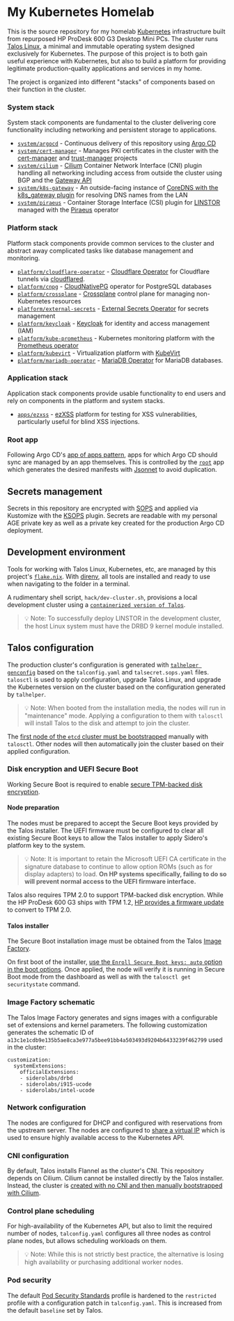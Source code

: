 # My Kubernetes Homelab

This is the source repository for my homelab [Kubernetes](https://kubernetes.io/) infrastructure built from repurposed HP ProDesk 600 G3 Desktop Mini PCs. The cluster runs [Talos Linux](https://www.talos.dev/), a minimal and immutable operating system designed exclusively for Kubernetes. The purpose of this project is to both gain useful experience with Kubernetes, but also to build a platform for providing legitimate production-quality applications and services in my home.

The project is organized into different "stacks" of components based on their function in the cluster.

### System stack

System stack components are fundamental to the cluster delivering core functionality including networking and persistent storage to applications.

- [`system/argocd`](system/argocd) - Continuous delivery of this repository using [Argo CD](https://argo-cd.readthedocs.io/en/stable/)
- [`system/cert-manager`](system/cert-manager) - Manages PKI certificates in the cluster with the [cert-manager](https://cert-manager.io/) and [trust-manager](https://cert-manager.io/docs/trust/trust-manager/) projects
- [`system/cilium`](system/cilium) - [Cilium](https://cilium.io/) Container Network Interface (CNI) plugin handling all networking including access from outside the cluster using BGP and the [Gateway API](https://gateway-api.sigs.k8s.io/)
- [`system/k8s-gateway`](system/k8s-gateway) - An outside-facing instance of [CoreDNS with the k8s_gateway plugin](https://ori-edge.github.io/k8s_gateway/) for resolving DNS names from the LAN
- [`system/piraeus`](system/piraeus) - Container Storage Interface (CSI) plugin for [LINSTOR](https://linbit.com/linstor/) managed with the [Piraeus](https://piraeus.io/) operator

### Platform stack

Platform stack components provide common services to the cluster and abstract away complicated tasks like database management and monitoring.

- [`platform/cloudflare-operator`](platform/cloudflare-operator) - [Cloudflare Operator](https://github.com/adyanth/cloudflare-operator) for Cloudflare tunnels via [cloudflared](https://github.com/cloudflare/cloudflared).
- [`platform/cnpg`](platform/cnpg) - [CloudNativePG](https://cloudnative-pg.io/) operator for PostgreSQL databases
- [`platform/crossplane`](platform/crossplane) - [Crossplane](https://www.crossplane.io/) control plane for managing non-Kubernetes resources
- [`platform/external-secrets`](platform/external-secrets) - [External Secrets Operator](https://external-secrets.io/) for secrets management
- [`platform/keycloak`](platform/keycloak) - [Keycloak](https://www.keycloak.org/) for identity and access management (IAM)
- [`platform/kube-prometheus`](platform/kube-prometheus) - Kubernetes monitoring platform with the [Prometheus operator](https://prometheus-operator.dev/)
- [`platform/kubevirt`](platform/kubevirt) - Virtualization platform with [KubeVirt](https://kubevirt.io/)
- [`platform/mariadb-operator`](platform/mariadb-operator) - [MariaDB Operator](https://github.com/mariadb-operator/mariadb-operator) for MariaDB databases.

### Application stack

Application stack components provide usable functionality to end users and rely on components in the platform and system stacks.

- [`apps/ezxss`](apps/ezxss) - [ezXSS](https://github.com/ssl/ezXSS) platform for testing for XSS vulnerabilities, particularly useful for blind XSS injections.

### Root app

Following Argo CD's [app of apps pattern](https://argo-cd.readthedocs.io/en/stable/operator-manual/cluster-bootstrapping/#app-of-apps-pattern), apps for which Argo CD should sync are managed by an app themselves. This is controlled by the [`root`](root) app which generates the desired manifests with [Jsonnet](https://jsonnet.org/) to avoid duplication.

## Secrets management

Secrets in this repository are encrypted with [SOPS](https://getsops.io/) and applied via Kustomize with the [KSOPS](https://github.com/viaduct-ai/kustomize-sops) plugin. Secrets are readable with my personal AGE private key as well as a private key created for the production Argo CD deployment.

## Development environment

Tools for working with Talos Linux, Kubernetes, etc, are managed by this project's [`flake.nix`](https://nixos.org/). With [direnv](https://direnv.net/), all tools are installed and ready to use when navigating to the folder in a terminal.

A rudimentary shell script, `hack/dev-cluster.sh`, provisions a local development cluster using a [`containerized version of Talos`](https://www.talos.dev/latest/talos-guides/install/local-platforms/docker/).

> 💡 Note: To successfully deploy LINSTOR in the development cluster, the host Linux system must have the DRBD 9 kernel module installed.

## Talos configuration

The production cluster's configuration is generated with [`talhelper genconfig`](https://github.com/budimanjojo/talhelper) based on the `talconfig.yaml` and `talsecret.sops.yaml` files. `talosctl` is used to apply configuration, upgrade Talos Linux, and upgrade the Kubernetes version on the cluster based on the configuration generated by `talhelper`.

> 💡 Note: When booted from the installation media, the nodes will run in "maintenance" mode. Applying a configuration to them with `talosctl` will install Talos to the disk and attempt to join the cluster.

The [first node of the `etcd` cluster must be bootstrapped](https://www.talos.dev/v1.6/learn-more/control-plane/#cluster-bootstrapping) manually with `talosctl`. Other nodes will then automatically join the cluster based on their applied configuration.

### Disk encryption and UEFI Secure Boot

Working Secure Boot is required to enable [secure TPM-backed disk encryption](https://www.talos.dev/v1.6/talos-guides/configuration/disk-encryption/).

#### Node preparation

The nodes must be prepared to accept the Secure Boot keys provided by the Talos installer. The UEFI firmware must be configured to clear all existing Secure Boot keys to allow the Talos installer to apply Sidero's platform key to the system.

> 💡 Note: It is important to retain the Microsoft UEFI CA certificate in the signature database to continue to allow option ROMs (such as for display adapters) to load. **On HP systems specifically, failing to do so will prevent normal access to the UEFI firmware interface.**

Talos also requires TPM 2.0 to support TPM-backed disk encryption. While the HP ProDesk 600 G3 ships with TPM 1.2, [HP provides a firmware update](https://support.hp.com/us-en/document/c05381064) to convert to TPM 2.0.

#### Talos installer

The Secure Boot installation image must be obtained from the Talos [Image Factory](https://factory.talos.dev/).

On first boot of the installer, [use the `Enroll Secure Boot keys: auto` option in the boot options](https://www.talos.dev/v1.6/talos-guides/install/bare-metal-platforms/secureboot/#booting-talos-linux-in-secureboot-mode). Once applied, the node will verify it is running in Secure Boot mode from the dashboard as well as with the `talosctl get securitystate` command.

### Image Factory schematic

The Talos Image Factory generates and signs images with a configurable set of extensions and kernel parameters. The following customization generates the schematic ID of `a13c1e1cdb9e135b5ae8ca3e977a5bee91bb4a503493d9204b6433239f462799` used in the cluster:

```
customization:
  systemExtensions:
    officialExtensions:
    - siderolabs/drbd
    - siderolabs/i915-ucode
    - siderolabs/intel-ucode
```

### Network configuration

The nodes are configured for DHCP and configured with reservations from the upstream server. The nodes are configured to [share a virtual IP](https://www.talos.dev/v1.6/talos-guides/network/vip/) which is used to ensure highly available access to the Kubernetes API.

### CNI configuration

By default, Talos installs Flannel as the cluster's CNI. This repository depends on Cilium. Cilium cannot be installed directly by the Talos installer. Instead, the cluster is [created with no CNI and then manually bootstrapped with Cilium](https://www.talos.dev/v1.6/kubernetes-guides/network/deploying-cilium/).

### Control plane scheduling

For high-availability of the Kubernetes API, but also to limit the required number of nodes, `talconfig.yaml` configures all three nodes as control plane nodes, but allows scheduling workloads on them.

> 💡 Note: While this is not strictly best practice, the alternative is losing high availability or purchasing additional worker nodes.

### Pod security

The default [Pod Security Standards](https://www.talos.dev/latest/kubernetes-guides/configuration/pod-security) profile is hardened to the `restricted` profile with a configuration patch in `talconfig.yaml`. This is increased from the default `baseline` set by Talos.
